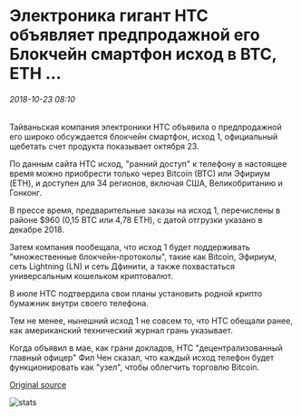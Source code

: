 # Электроника гигант HTC объявляет предпродажной его Блокчейн смартфон исход в BTC, ETH ...

###### 2018-10-23 08:10

Тайваньская компания электроники HTC объявила о предпродажной его широко обсуждается блокчейн смартфон, исход 1, официальный щебетать счет продукта показывает октября 23.

По данным сайта HTC исход, "ранний доступ" к телефону в настоящее время можно приобрести только через Bitcoin (BTC) или Эфириум (ETH), и доступен для 34 регионов, включая США, Великобританию и Гонконг.

В прессе время, предварительные заказы на исход 1, перечислены в районе $960 (0,15 BTC или 4,78 ETH), с датой отгрузки указано в декабре 2018.

Затем компания пообещала, что исход 1 будет поддерживать "множественные блокчейн-протоколы", такие как Bitcoin, Эфириум, сеть Lightning (LN) и сеть Дфинити, а также похвастаться универсальным кошельком криптовалют.

В июле HTC подтвердила свои планы установить родной крипто бумажник внутри своего телефона.

Тем не менее, нынешний исход 1 не совсем то, что HTC обещали ранее, как американский технический журнал грань указывает.

Когда объявил в мае, как грани докладов, HTC "децентрализованный главный офицер" Фил Чен сказал, что каждый исход телефон будет функционировать как "узел", чтобы облегчить торговлю Bitcoin.

[Original source](https://cointelegraph.com/news/electronics-giant-htc-announces-presale-of-its-blockchain-smartphone-exodus-in-btc-eth)

![stats](https://c.statcounter.com/11760860/0/a89fa40b/1/ "stats")